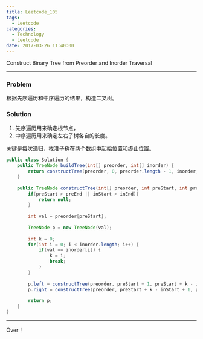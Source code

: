 ```yaml
---
title: Leetcode_105
tags:
  - Leetcode
categories:
  - Technology
  - Leetcode
date: 2017-03-26 11:40:00
---
```

Construct Binary Tree from Preorder and Inorder Traversal
<!-- more -->

***

### Problem
根据先序遍历和中序遍历的结果，构造二叉树。

### Solution 
1. 先序遍历用来确定根节点，
2. 中序遍历用来确定左右子树各自的长度。

关键是每次递归，找准子树在两个数组中起始位置和终止位置。

``` java
public class Solution {
    public TreeNode buildTree(int[] preorder, int[] inorder) {
        return constructTree(preorder, 0, preorder.length - 1, inorder, 0, inorder.length - 1 );
    }
    
    public TreeNode constructTree(int[] preorder, int preStart, int preEnd, int[] inorder, int inStart, int inEnd) {
        if(preStart > preEnd || inStart > inEnd){
            return null;
        }
        
        int val = preorder[preStart];
        
        TreeNode p = new TreeNode(val);
        
        int k = 0;
        for(int i = 0; i < inorder.length; i++) {
            if(val == inorder[i]) {
                k = i;
                break;
            }
        }
        
        p.left = constructTree(preorder, preStart + 1, preStart + k - inStart, inorder, inStart, k - 1 );
        p.right = constructTree(preorder, preStart + k - inStart + 1, preEnd, inorder, k + 1, inEnd);
        
        return p;
    }
}
```

*** 

Over！










































